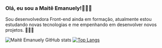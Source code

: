 ### Olá, eu sou a Maitê Emanuely!🖐🏻💜

Sou desenvolvedora Front-end ainda em formação, atualmente estou estudando novas tecnologias e me empenhando em desenvolver novos projetos. 👩🏻‍💻



![Maitê Emanuely GitHub stats](https://github-readme-stats.vercel.app/api?username=pjmssunrise&show_icons=true&theme=radical)
[![Top Langs](https://github-readme-stats.vercel.app/api/top-langs/?username=pjmssunrise&layout=donut-vertical)](https://github.com/anuraghazra/github-readme-stats)

